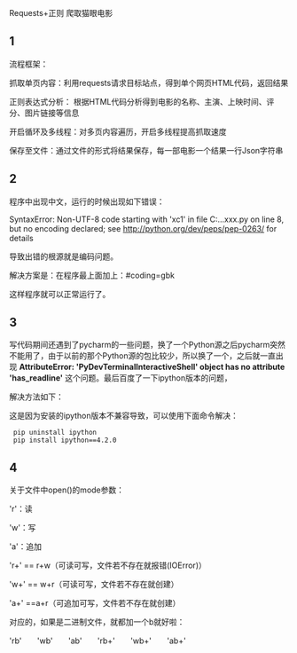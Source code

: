 Requests+正则 爬取猫眼电影
## 1

流程框架：

抓取单页内容：利用requests请求目标站点，得到单个网页HTML代码，返回结果

正则表达式分析： 根据HTML代码分析得到电影的名称、主演、上映时间、评分、图片链接等信息

开启循环及多线程：对多页内容遍历，开启多线程提高抓取速度

保存至文件：通过文件的形式将结果保存，每一部电影一个结果一行Json字符串


## 2

程序中出现中文，运行的时候出现如下错误：

SyntaxError: Non-UTF-8 code starting with 'xc1' in file C:...xxx.py on line 8, but no encoding declared; see http://python.org/dev/peps/pep-0263/ for details

导致出错的根源就是编码问题。

解决方案是：在程序最上面加上：#coding=gbk

这样程序就可以正常运行了。


## 3

写代码期间还遇到了pycharm的一些问题，换了一个Python源之后pycharm突然不能用了，由于以前的那个Python源的包比较少，所以换了一个，之后就一直出现 **AttributeError: 'PyDevTerminalInteractiveShell' object has no attribute 'has_readline'** 这个问题。最后百度了一下ipython版本的问题，

解决方法如下：

这是因为安装的ipython版本不兼容导致，可以使用下面命令解决：

```
 pip uninstall ipython
 pip install ipython==4.2.0

```

## 4


关于文件中open()的mode参数：

'r'：读

'w'：写

'a'：追加

'r+' == r+w（可读可写，文件若不存在就报错(IOError)）

'w+' == w+r（可读可写，文件若不存在就创建）

'a+' ==a+r（可追加可写，文件若不存在就创建）

对应的，如果是二进制文件，就都加一个b就好啦：

'rb'　　'wb'　　'ab'　　'rb+'　　'wb+'　　'ab+'